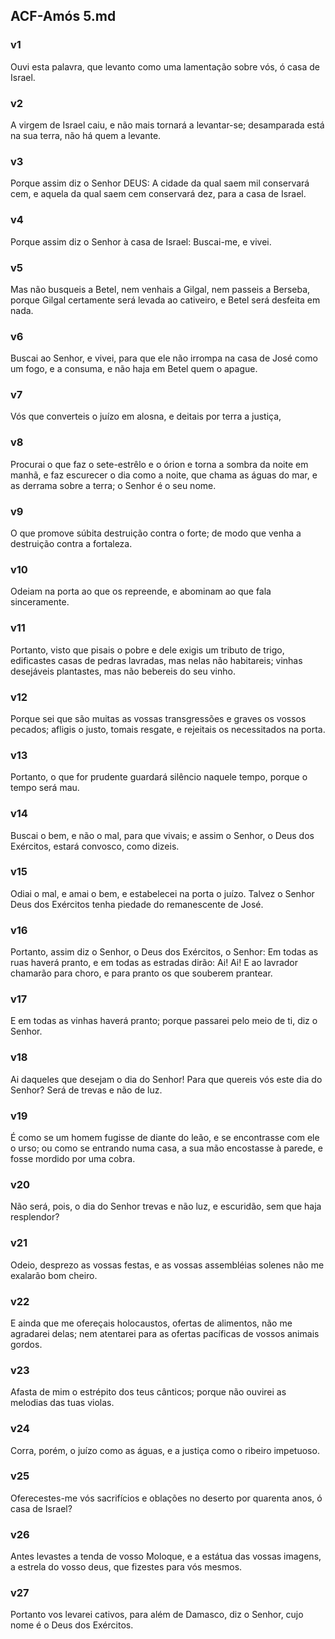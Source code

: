 ## ACF-Amós 5.md
### v1
 Ouvi esta palavra, que levanto como uma lamentação sobre vós, ó casa de Israel.
### v2
 A virgem de Israel caiu, e não mais tornará a levantar-se; desamparada está na sua terra, não há quem a levante.
### v3
 Porque assim diz o Senhor DEUS: A cidade da qual saem mil conservará cem, e aquela da qual saem cem conservará dez, para a casa de Israel.
### v4
 Porque assim diz o Senhor à casa de Israel: Buscai-me, e vivei.
### v5
 Mas não busqueis a Betel, nem venhais a Gilgal, nem passeis a Berseba, porque Gilgal certamente será levada ao cativeiro, e Betel será desfeita em nada.
### v6
 Buscai ao Senhor, e vivei, para que ele não irrompa na casa de José como um fogo, e a consuma, e não haja em Betel quem o apague.
### v7
 Vós que converteis o juízo em alosna, e deitais por terra a justiça,
### v8
 Procurai o que faz o sete-estrêlo e o órion e torna a sombra da noite em manhã, e faz escurecer o dia como a noite, que chama as águas do mar, e as derrama sobre a terra; o Senhor é o seu nome.
### v9
 O que promove súbita destruição contra o forte; de modo que venha a destruição contra a fortaleza.
### v10
 Odeiam na porta ao que os repreende, e abominam ao que fala sinceramente.
### v11
 Portanto, visto que pisais o pobre e dele exigis um tributo de trigo, edificastes casas de pedras lavradas, mas nelas não habitareis; vinhas desejáveis plantastes, mas não bebereis do seu vinho.
### v12
 Porque sei que são muitas as vossas transgressões e graves os vossos pecados; afligis o justo, tomais resgate, e rejeitais os necessitados na porta.
### v13
 Portanto, o que for prudente guardará silêncio naquele tempo, porque o tempo será mau.
### v14
 Buscai o bem, e não o mal, para que vivais; e assim o Senhor, o Deus dos Exércitos, estará convosco, como dizeis.
### v15
 Odiai o mal, e amai o bem, e estabelecei na porta o juízo. Talvez o Senhor Deus dos Exércitos tenha piedade do remanescente de José.
### v16
 Portanto, assim diz o Senhor, o Deus dos Exércitos, o Senhor: Em todas as ruas haverá pranto, e em todas as estradas dirão: Ai! Ai! E ao lavrador chamarão para choro, e para pranto os que souberem prantear.
### v17
 E em todas as vinhas haverá pranto; porque passarei pelo meio de ti, diz o Senhor.
### v18
 Ai daqueles que desejam o dia do Senhor! Para que quereis vós este dia do Senhor? Será de trevas e não de luz.
### v19
 É como se um homem fugisse de diante do leão, e se encontrasse com ele o urso; ou como se entrando numa casa, a sua mão encostasse à parede, e fosse mordido por uma cobra.
### v20
 Não será, pois, o dia do Senhor trevas e não luz, e escuridão, sem que haja resplendor?
### v21
 Odeio, desprezo as vossas festas, e as vossas assembléias solenes não me exalarão bom cheiro.
### v22
 E ainda que me ofereçais holocaustos, ofertas de alimentos, não me agradarei delas; nem atentarei para as ofertas pacíficas de vossos animais gordos.
### v23
 Afasta de mim o estrépito dos teus cânticos; porque não ouvirei as melodias das tuas violas.
### v24
 Corra, porém, o juízo como as águas, e a justiça como o ribeiro impetuoso.
### v25
 Oferecestes-me vós sacrifícios e oblações no deserto por quarenta anos, ó casa de Israel?
### v26
 Antes levastes a tenda de vosso Moloque, e a estátua das vossas imagens, a estrela do vosso deus, que fizestes para vós mesmos.
### v27
 Portanto vos levarei cativos, para além de Damasco, diz o Senhor, cujo nome é o Deus dos Exércitos.
